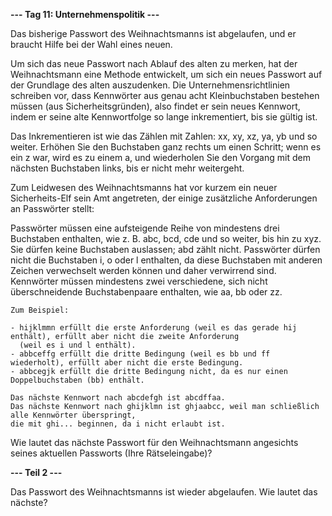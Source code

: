 **--- Tag 11: Unternehmenspolitik ---**

Das bisherige Passwort des Weihnachtsmanns ist abgelaufen, und er braucht Hilfe bei der Wahl eines neuen.

Um sich das neue Passwort nach Ablauf des alten zu merken, hat der Weihnachtsmann eine Methode entwickelt, um sich ein
neues Passwort auf der Grundlage des alten auszudenken. Die Unternehmensrichtlinien schreiben vor, dass Kennwörter aus
genau acht Kleinbuchstaben bestehen müssen (aus Sicherheitsgründen), also findet er sein neues Kennwort, indem er seine
alte Kennwortfolge so lange inkrementiert, bis sie gültig ist.

Das Inkrementieren ist wie das Zählen mit Zahlen: xx, xy, xz, ya, yb und so weiter. Erhöhen Sie den Buchstaben ganz
rechts um einen Schritt; wenn es ein z war, wird es zu einem a, und wiederholen Sie den Vorgang mit dem nächsten
Buchstaben links, bis er nicht mehr weitergeht.

Zum Leidwesen des Weihnachtsmanns hat vor kurzem ein neuer Sicherheits-Elf sein Amt angetreten, der einige zusätzliche
Anforderungen an Passwörter stellt:

Passwörter müssen eine aufsteigende Reihe von mindestens drei Buchstaben enthalten, wie z. B. abc, bcd, cde und so
weiter, bis hin zu xyz. Sie dürfen keine Buchstaben auslassen; abd zählt nicht. Passwörter dürfen nicht die Buchstaben
i, o oder l enthalten, da diese Buchstaben mit anderen Zeichen verwechselt werden können und daher verwirrend sind.
Kennwörter müssen mindestens zwei verschiedene, sich nicht überschneidende Buchstabenpaare enthalten, wie aa, bb oder
zz.

```
Zum Beispiel:

- hijklmmn erfüllt die erste Anforderung (weil es das gerade hij enthält), erfüllt aber nicht die zweite Anforderung 
  (weil es i und l enthält).
- abbceffg erfüllt die dritte Bedingung (weil es bb und ff wiederholt), erfüllt aber nicht die erste Bedingung.
- abbcegjk erfüllt die dritte Bedingung nicht, da es nur einen Doppelbuchstaben (bb) enthält.

Das nächste Kennwort nach abcdefgh ist abcdffaa.
Das nächste Kennwort nach ghijklmn ist ghjaabcc, weil man schließlich alle Kennwörter überspringt, 
die mit ghi... beginnen, da i nicht erlaubt ist.
```

Wie lautet das nächste Passwort für den Weihnachtsmann angesichts seines aktuellen Passworts (Ihre Rätseleingabe)?

**--- Teil 2 ---**

Das Passwort des Weihnachtsmanns ist wieder abgelaufen. Wie lautet das nächste?
